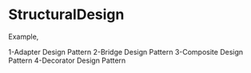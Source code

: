 # StructuralDesign

Example,

1-Adapter Design Pattern
2-Bridge Design Pattern
3-Composite Design Pattern
4-Decorator Design Pattern

